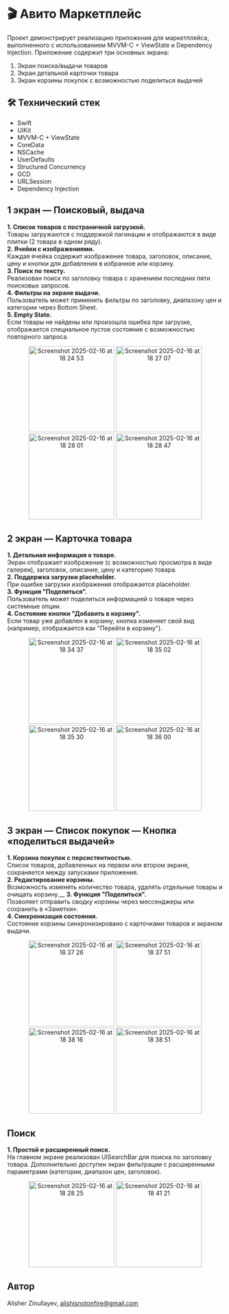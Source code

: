 # 🎬 Авито Маркетплейс
Проект демонстрирует реализацию приложения для маркетплейса, выполненного с использованием MVVM-C + ViewState и Dependency Injection. Приложение содержит три основных экрана:
1. Экран поиска/выдачи товаров<br>
2. Экран детальной карточки товара<br>
3. Экран корзины покупок с возможностью поделиться выдачей<br>
## 🛠 Технический стек
- Swift
- UIKit
- MVVM-C + ViewState
- CoreData
- NSCache
- UserDefaults
- Structured Concurrency
- GCD
- URLSession
- Dependency Injection

## 1 экран — Поисковый, выдача

__1. Список товаров с постраничной загрузкой.__ <br>
Товары загружаются с поддержкой пагинации и отображаются в виде плитки (2 товара в одном ряду).<br>
__2. Ячейки с изображениями.__ <br>
Каждая ячейка содержит изображение товара, заголовок, описание, цену и кнопки для добавления в избранное или корзину.<br>
__3. Поиск по тексту.__ <br>
Реализован поиск по заголовку товара с хранением последних пяти поисковых запросов.<br>
__4. Фильтры на экране выдачи.__ <br>
Пользователь может применить фильтры по заголовку, диапазону цен и категории через Bottom Sheet.<br>
__5. Empty State.__ <br>
Если товары не найдены или произошла ошибка при загрузке, отображается специальное пустое состояние с возможностью повторного запроса.<br>

<p align="center">
  <img width="200" alt="Screenshot 2025-02-16 at 18 24 53" src="https://github.com/user-attachments/assets/8c3cdff2-1e65-46ed-94c3-b85d9cbdc8d2" />
  <img width="200" alt="Screenshot 2025-02-16 at 18 27 07" src="https://github.com/user-attachments/assets/501c70a9-0320-4a86-bb8a-acd76c0b6ff8" />
  <img width="200" alt="Screenshot 2025-02-16 at 18 28 01" src="https://github.com/user-attachments/assets/477221ac-72b3-4033-891c-4a7f53eb8a2f" />
  <img width="200" alt="Screenshot 2025-02-16 at 18 28 47" src="https://github.com/user-attachments/assets/6810c69c-b727-4f7d-81a4-513e24a3c820" />
</p>

## 2 экран — Карточка товара
__1. Детальная информация о товаре.__ <br>
Экран отображает изображение (с возможностью просмотра в виде галереи), заголовок, описание, цену и категорию товара.<br>
__2. Поддержка загрузки placeholder.__ <br>
При ошибке загрузки изображения отображается placeholder.<br>
__3. Функция "Поделиться".__ <br>
Пользователь может поделиться информацией о товаре через системные опции.<br>
__4. Состояние кнопки "Добавить в корзину".__ <br>
Если товар уже добавлен в корзину, кнопка изменяет свой вид (например, отображается как "Перейти в корзину").<br>
<p align="center">
  <img width="200" alt="Screenshot 2025-02-16 at 18 34 37" src="https://github.com/user-attachments/assets/535f9d3d-ffbc-4ecc-997c-1235426f1972" />
  <img width="200" alt="Screenshot 2025-02-16 at 18 35 02" src="https://github.com/user-attachments/assets/16904f58-e115-40ed-933a-86d6f1e5dafa" />
  <img width="200" alt="Screenshot 2025-02-16 at 18 35 30" src="https://github.com/user-attachments/assets/30cadf14-6c70-4050-ae11-42b6c25b6671" />
  <img width="200" alt="Screenshot 2025-02-16 at 18 36 00" src="https://github.com/user-attachments/assets/dc0a135b-9d67-4047-a12e-046f57069e39" />
</p>

## 3 экран — Список покупок — Кнопка «поделиться выдачей»
__1. Корзина покупок с персистентностью.__ <br>
Список товаров, добавленных на первом или втором экране, сохраняется между запусками приложения.<br>
__2. Редактирование корзины.__ <br>
Возможность изменять количество товара, удалять отдельные товары и очищать корзину.__
__3. Функция "Поделиться".__ <br>
Позволяет отправить сводку корзины через мессенджеры или сохранить в «Заметки».<br>
__4. Синхронизация состояния.__ <br>
Состояние корзины синхронизировано с карточками товаров и экраном выдачи.<br>
<p align="center">
  <img width="200" alt="Screenshot 2025-02-16 at 18 37 26" src="https://github.com/user-attachments/assets/16b4eecf-dbe4-4ea7-8850-3a06e05ec9a8" />
  <img width="200" alt="Screenshot 2025-02-16 at 18 37 51" src="https://github.com/user-attachments/assets/ad75b7c1-5abe-41ae-8d3d-aa9acfcc215c" />
  <img width="200" alt="Screenshot 2025-02-16 at 18 38 16" src="https://github.com/user-attachments/assets/66e9da7d-c106-476d-865c-90b5cc63c71f" />
  <img width="200" alt="Screenshot 2025-02-16 at 18 38 51" src="https://github.com/user-attachments/assets/3d671ffc-8a6c-47d0-b1a7-fa33094d8c7d" />

</p>

## Поиск
__1. Простой и расширенный поиск.__ <br>
На главном экране реализован UISearchBar для поиска по заголовку товара. Дополнительно доступен экран фильтрации с расширенными параметрами (категории, диапазон цен, заголовок).<br>
<p align="center">
  <img width="200" alt="Screenshot 2025-02-16 at 18 28 25" src="https://github.com/user-attachments/assets/936afa9a-1728-4c82-bfb9-eae89a377a95" />
  <img width="200" alt="Screenshot 2025-02-16 at 18 41 21" src="https://github.com/user-attachments/assets/7e7cd28b-b0c9-4a0d-93d4-01cf293e98fb" />
</p>

## Автор

Alisher Zinullayev, alishisnotonfire@gmail.com
